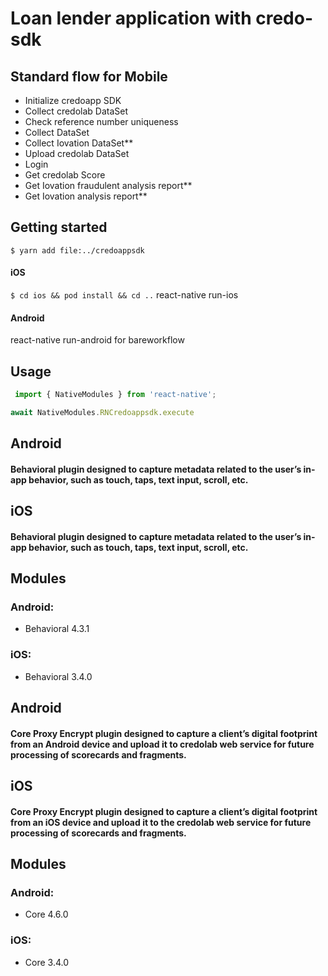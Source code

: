 
# Loan lender application with credo-sdk

## Standard flow for Mobile
- Initialize credoapp SDK
- Collect credolab DataSet
- Check reference number uniqueness
- Collect DataSet
- Collect Iovation DataSet**
- Upload credolab DataSet
- Login
- Get credolab Score
- Get Iovation fraudulent analysis report**
- Get Iovation analysis report**


## Getting started

`$ yarn add file:../credoappsdk`

#### iOS

`$ cd ios && pod install && cd ..`
react-native run-ios
#### Android

react-native run-android for bareworkflow

## Usage
```javascript
 import { NativeModules } from 'react-native';

await NativeModules.RNCredoappsdk.execute
```

## Android
#### Behavioral plugin designed to capture metadata related to the user’s in-app behavior, such as touch, taps, text input, scroll, etc.

## iOS
#### Behavioral plugin designed to capture metadata related to the user’s in-app behavior, such as touch, taps, text input, scroll, etc.

## Modules
### Android:
- Behavioral 4.3.1

### iOS:
- Behavioral 3.4.0


## Android
#### Core Proxy Encrypt plugin designed to capture a client’s digital footprint from an Android device and upload it to credolab web service for future processing of scorecards and fragments.

## iOS
#### Core Proxy Encrypt plugin designed to capture a client’s digital footprint from an iOS device and upload it to the credolab web service for future processing of scorecards and fragments.

## Modules
### Android:
- Core 4.6.0

### iOS:
- Core 3.4.0
